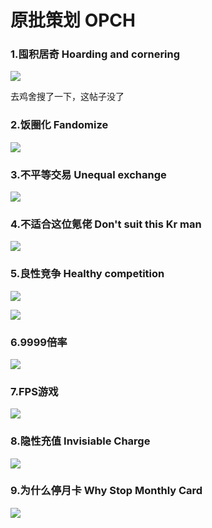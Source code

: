 # 原批策划   OPCH


### 1.囤积居奇   Hoarding and cornering

![](https://github.com/DreamingCats/miHoYoJokes/raw/main/genshitjokes/原批策划/囤积居奇.jpg)

去鸡舍搜了一下，这帖子没了

### 2.饭圈化   Fandomize

![](https://github.com/DreamingCats/miHoYoJokes/raw/main/genshitjokes/原批策划/饭圈化.jpg)

### 3.不平等交易   Unequal exchange

![](https://github.com/DreamingCats/miHoYoJokes/raw/main/genshitjokes/原批策划/不平等交易.jpg)

### 4.不适合这位氪佬   Don't suit this Kr man

![](https://github.com/DreamingCats/miHoYoJokes/raw/main/genshitjokes/原批策划/不适合这位氪佬.jpg)

### 5.良性竞争   Healthy competition

![](https://github.com/DreamingCats/miHoYoJokes/raw/main/genshitjokes/原批策划/良性竞争1.jpg)

![](https://github.com/DreamingCats/miHoYoJokes/raw/main/genshitjokes/原批策划/良性竞争2.jpg)

### 6.9999倍率

![](https://github.com/DreamingCats/miHoYoJokes/raw/main/genshitjokes/原批策划/9999倍率.jpg)

### 7.FPS游戏

![](https://github.com/DreamingCats/miHoYoJokes/raw/main/genshitjokes/原批策划/FPS游戏.jpg)

### 8.隐性充值   Invisiable Charge

![](https://github.com/DreamingCats/miHoYoJokes/raw/main/genshitjokes/原批策划/隐性充值.jpg)

### 9.为什么停月卡   Why Stop Monthly Card

![](https://github.com/DreamingCats/miHoYoJokes/raw/main/genshitjokes/原批策划/为什么停月卡.jpg)
